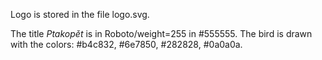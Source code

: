 Logo is stored in the file logo.svg.

The title _Ptakopět_ is in Roboto/weight=255 in #555555.
The bird is drawn with the colors: #b4c832, #6e7850, #282828, #0a0a0a.

